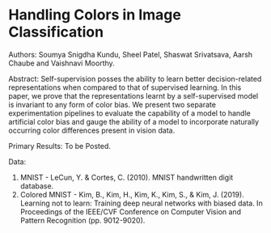 # Handling Colors in Image Classification

Authors: Soumya Snigdha Kundu, Sheel Patel, Shaswat Srivatsava, Aarsh Chaube and Vaishnavi Moorthy.

Abstract: 	Self-supervision posses the ability to learn better decision-related representations when compared to that of supervised learning. In this paper, we prove that the representations learnt by a self-supervised model is invariant to any form of color bias. We present two separate experimentation pipelines to evaluate the capability of a model to handle artificial color bias and gauge the ability of a model to incorporate naturally occurring color differences present in vision data. 

Primary Results: 
To be Posted. 

Data:
1. MNIST - LeCun, Y. & Cortes, C. (2010). MNIST handwritten digit database.
2. Colored MNIST - Kim, B., Kim, H., Kim, K., Kim, S., & Kim, J. (2019). Learning not to learn: Training deep neural networks with biased data. In Proceedings of the IEEE/CVF Conference on Computer Vision and Pattern Recognition (pp. 9012-9020).
